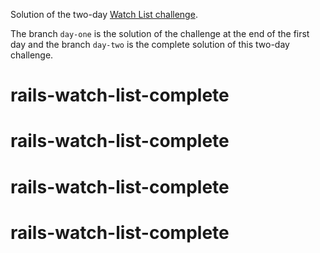 Solution of the two-day [Watch List challenge](https://github.com/lewagon/fullstack-challenges/blob/master/05-Rails/04-Rails-mister-cocktail/02-Watch-List/README.md).

The branch `day-one` is the solution of the challenge at the end of the first day and the branch `day-two` is the complete solution of this two-day challenge.
# rails-watch-list-complete
# rails-watch-list-complete
# rails-watch-list-complete
# rails-watch-list-complete
